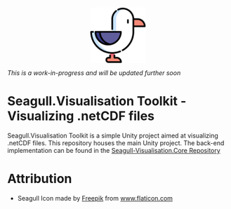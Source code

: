 <p align='center'><img align='center' src='https://raw.githubusercontent.com/BeardedPlatypus/seagull-visualisation/458943e245fa640ca417130f2fb70d17926954f3/Seagull.Visualisation/Assets/UserInterface/Sprites/seagull.svg' width='25%'></p>

*This is a work-in-progress and will be updated further soon*

# Seagull.Visualisation Toolkit - Visualizing .netCDF files

Seagull.Visualisation Toolkit is a simple Unity project aimed at visualizing .netCDF files. This repository houses the main Unity project. The back-end implementation can be found in the [Seagull-Visualisation.Core Repository](https://github.com/BeardedPlatypus/seagull-visualisation.core)

# Attribution

- Seagull Icon made by <a href="https://www.freepik.com" title="Freepik">Freepik</a> from <a href="https://www.flaticon.com/" title="Flaticon">www.flaticon.com</a>
